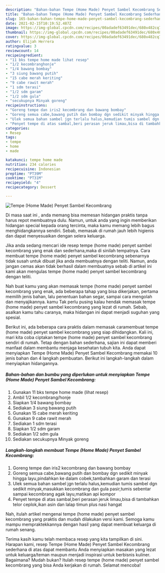 ```yaml
---
description: "Bahan-bahan Tempe (Home Made) Penyet Sambel Kecombrang Sederhana Untuk Jualan"
title: "Bahan-bahan Tempe (Home Made) Penyet Sambel Kecombrang Sederhana Untuk Jualan"
slug: 165-bahan-bahan-tempe-home-made-penyet-sambel-kecombrang-sederhana-untuk-jualan
date: 2021-02-15T10:19:52.487Z
image: https://img-global.cpcdn.com/recipes/00adadef63491dec/680x482cq70/tempe-home-made-penyet-sambel-kecombrang-foto-resep-utama.jpg
thumbnail: https://img-global.cpcdn.com/recipes/00adadef63491dec/680x482cq70/tempe-home-made-penyet-sambel-kecombrang-foto-resep-utama.jpg
cover: https://img-global.cpcdn.com/recipes/00adadef63491dec/680x482cq70/tempe-home-made-penyet-sambel-kecombrang-foto-resep-utama.jpg
author: Elijah Herrera
ratingvalue: 3
reviewcount: 14
recipeingredient:
- "11 bks tempe home made lihat resep"
- "1/2 kecombranghonje"
- "1/4 bawang bombay"
- "3 siung bawang putih"
- "15 cabe merah keriting"
- "9 cabe rawit merah"
- "1 sdm terasi"
- "1/2 sdm garam"
- "1/2 sdm gula"
- "secukupnya Minyak goreng"
recipeinstructions:
- "Goreng tempe dan iris2 kecombrang dan bawang bombay"
- "Goreng semua cabe,bawang putih dan bombay dgn sedikit minyak hingga layu,pindahkan ke dalam cobek,tambahkan garam dan terasi"
- "Ulek semua bahan sambel jgn terlalu halus,kemudian tumis sambel dgn sedikit minyak,masukkan kecombrang dan gula pasir,tumis sebentar sampai kecombrang agak layu,matikan api kompor"
- "Penyet tempe di atas sambal,beri perasan jeruk limau,bisa di tambahkan telor ceplok,ikan asin dan lalap timun plus nasi hangat"
categories:
- Resep
tags:
- tempe
- home
- made

katakunci: tempe home made 
nutrition: 234 calories
recipecuisine: Indonesian
preptime: "PT39M"
cooktime: "PT31M"
recipeyield: "4"
recipecategory: Dessert

---
```



![Tempe (Home Made) Penyet Sambel Kecombrang](https://img-global.cpcdn.com/recipes/00adadef63491dec/680x482cq70/tempe-home-made-penyet-sambel-kecombrang-foto-resep-utama.jpg)

Di masa  saat ini , anda memang bisa memesan hidangan praktis tanpa harus repot membuatnya dulu. Namun, untuk anda yang ingin memberikan hidangan special kepada orang tercinta, maka kamu memang lebih bagus menghidangkannya sendiri. Sebab, memasak di rumah jauh lebih higienis dan dapat menyesuaikan dengan selera keluarga.

Jika anda sedang mencari ide resep tempe (home made) penyet sambel kecombrang yang enak dan sederhana,maka di sinilah tempatnya. Cara membuat tempe (home made) penyet sambel kecombrang  sebenarnya tidak susah untuk dibuat jika anda membuatnya dengan teliti. Namun, anda jangan cemas akan tidak berhasil dalam membuatnya 
sebab di artikel ini kami akan mengulas tempe (home made) penyet sambel kecombrang dengan teliti.  



Nah buat kamu yang akan memasak tempe (home made) penyet sambel kecombrang yang enak, ada beberapa tahap yang bisa dikerjakan, pertama memilih jenis bahan, lalu penentuan bahan segar, sampai cara mengolah dan menyajikannya. kamu Tak perlu pusing kalau hendak memasak tempe (home made) penyet sambel kecombrang yang lezat di rumah. Sebab, asalkan kamu  tahu caranya, maka hidangan ini dapat menjadi suguhan yang spesial.

Berikut ini, ada beberapa cara praktis  dalam memasak caramembuat tempe (home made) penyet sambel kecombrang yang siap dihidangkan. Kali ini, mari kita coba ciptakan tempe (home made) penyet sambel kecombrang sendiri di rumah. Tetap dengan bahan sederhana, sajian ini dapat memberi manfaat dalam membantu menjaga kesehatan tubuh kita. Anda dapat menyiapkan Tempe (Home Made) Penyet Sambel Kecombrang memakai 10 jenis bahan dan 4 langkah pembuatan. Berikut ini langkah-langkah dalam menyiapkan hidangannya.

<!--inarticleads1-->

##### Bahan-bahan dan bumbu yang diperlukan untuk menyiapkan Tempe (Home Made) Penyet Sambel Kecombrang:

1. Gunakan 11 bks tempe home made (lihat resep)
1. Ambil 1/2 kecombrang/honje
1. Siapkan 1/4 bawang bombay
1. Sediakan 3 siung bawang putih
1. Gunakan 15 cabe merah keriting
1. Gunakan 9 cabe rawit merah
1. Sediakan 1 sdm terasi
1. Siapkan 1/2 sdm garam
1. Sediakan 1/2 sdm gula
1. Sediakan secukupnya Minyak goreng




<!--inarticleads2-->

##### Langkah-langkah membuat Tempe (Home Made) Penyet Sambel Kecombrang:

1. Goreng tempe dan iris2 kecombrang dan bawang bombay
1. Goreng semua cabe,bawang putih dan bombay dgn sedikit minyak hingga layu,pindahkan ke dalam cobek,tambahkan garam dan terasi
1. Ulek semua bahan sambel jgn terlalu halus,kemudian tumis sambel dgn sedikit minyak,masukkan kecombrang dan gula pasir,tumis sebentar sampai kecombrang agak layu,matikan api kompor
1. Penyet tempe di atas sambal,beri perasan jeruk limau,bisa di tambahkan telor ceplok,ikan asin dan lalap timun plus nasi hangat




Nah, itulah artikel mengenai  tempe (home made) penyet sambel kecombrang  yang praktis dan mudah dilakukan versi kami. Semoga kamu mampu mempraktekkannya dengan hasil yang dapat membuat keluarga di rumah senang. 

Terima kasih kamu telah membaca resep yang kita tampilkan di sini. Harapan kami, resep  Tempe (Home Made) Penyet Sambel Kecombrang sederhana di atas dapat membantu Anda menyiapkan masakan yang lezat untuk keluarga/teman maupun menjadi inspirasi untuk berbisnis kuliner. Bagaimana? Mudah bukan? Itulah resep tempe (home made) penyet sambel kecombrang yang bisa Anda kerjakan di rumah. Selamat mencoba!

